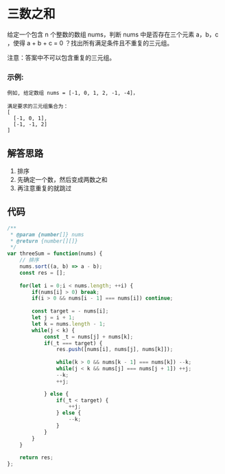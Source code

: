 # 三数之和
给定一个包含 n 个整数的数组 nums，判断 nums 中是否存在三个元素 a，b，c ，使得 a + b + c = 0 ？找出所有满足条件且不重复的三元组。

注意：答案中不可以包含重复的三元组。

### 示例:
```
例如, 给定数组 nums = [-1, 0, 1, 2, -1, -4]，

满足要求的三元组集合为：
[
  [-1, 0, 1],
  [-1, -1, 2]
]
```

## 解答思路
1. 排序
2. 先确定一个数，然后变成两数之和
3. 再注意重复的就跳过

## 代码
```js
/**
 * @param {number[]} nums
 * @return {number[][]}
 */
var threeSum = function(nums) {
    // 排序
    nums.sort((a, b) => a - b);
    const res = [];
    
    for(let i = 0;i < nums.length; ++i) {
        if(nums[i] > 0) break;
        if(i > 0 && nums[i - 1] === nums[i]) continue;
        
        const target = - nums[i];
        let j = i + 1;
        let k = nums.length - 1;
        while(j < k) {
            const _t = nums[j] + nums[k];
            if(_t === target) {
                res.push([nums[i], nums[j], nums[k]]);
                
                while(k > 0 && nums[k - 1] === nums[k]) --k;
                while(j < k && nums[j] === nums[j + 1]) ++j;
                --k;
                ++j;

            } else {
                if(_t < target) {
                    ++j;
                } else {
                    --k;
                }
            }
        }
    }
    
    return res;
};
```